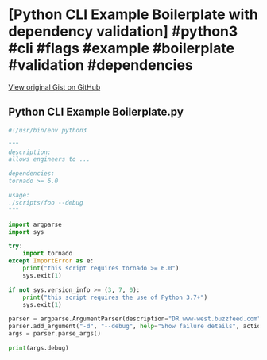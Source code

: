 # [Python CLI Example Boilerplate with dependency validation] #python3 #cli #flags #example #boilerplate #validation #dependencies

[View original Gist on GitHub](https://gist.github.com/Integralist/50f13472cfd1bc044f1364cc3517cecf)

## Python CLI Example Boilerplate.py

```python
#!/usr/bin/env python3

"""
description:
allows engineers to ...

dependencies:
tornado >= 6.0

usage:
./scripts/foo --debug
"""

import argparse
import sys

try:
    import tornado
except ImportError as e:
    print("this script requires tornado >= 6.0")
    sys.exit(1)

if not sys.version_info >= (3, 7, 0):
    print("this script requires the use of Python 3.7+")
    sys.exit(1)

parser = argparse.ArgumentParser(description="DR www-west.buzzfeed.com")
parser.add_argument("-d", "--debug", help="Show failure details", action="store_true")
args = parser.parse_args()

print(args.debug)

```

